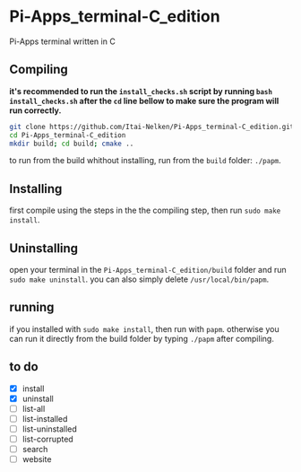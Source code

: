 # Pi-Apps_terminal-C_edition
Pi-Apps terminal written in C

## Compiling
**it's recommended to run the `install_checks.sh` script by running `bash install_checks.sh` after the `cd` line bellow to make sure the program will run correctly.**
```bash
git clone https://github.com/Itai-Nelken/Pi-Apps_terminal-C_edition.git
cd Pi-Apps_terminal-C_edition
mkdir build; cd build; cmake ..
```
to run from the build whithout installing, run from the `build` folder: `./papm`.
## Installing
first compile using the steps in the the compiling step, then run `sudo make install`.
## Uninstalling
open your terminal in the `Pi-Apps_terminal-C_edition/build` folder and run `sudo make uninstall`.
you can also simply delete `/usr/local/bin/papm`.
## running
if you installed with `sudo make install`, then run with `papm`. otherwise you can run it directly from the build folder by typing `./papm` after compiling.
## to do
- [x] install
- [x] uninstall
- [ ] list-all
- [ ] list-installed
- [ ] list-uninstalled
- [ ] list-corrupted
- [ ] search
- [ ] website
